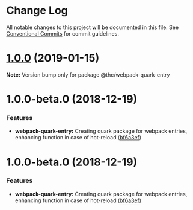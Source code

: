 # Change Log

All notable changes to this project will be documented in this file.
See [Conventional Commits](https://conventionalcommits.org) for commit guidelines.

# [1.0.0](https://github.com/thc-tools/webpack-laboratory/compare/@thc/webpack-quark-entry@1.0.0-beta.0...@thc/webpack-quark-entry@1.0.0) (2019-01-15)

**Note:** Version bump only for package @thc/webpack-quark-entry






# 1.0.0-beta.0 (2018-12-19)


### Features

* **webpack-quark-entry:** Creating quark package for webpack entries, enhancing function in case of hot-reload ([bf6a3ef](https://github.com/thc-tools/webpack-laboratory/commit/bf6a3ef))





# 1.0.0-beta.0 (2018-12-19)


### Features

* **webpack-quark-entry:** Creating quark package for webpack entries, enhancing function in case of hot-reload ([bf6a3ef](https://github.com/thc-tools/webpack-laboratory/commit/bf6a3ef))
